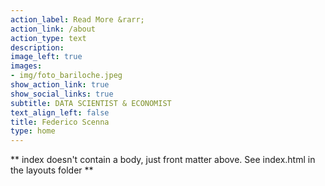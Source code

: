```yaml
---
action_label: Read More &rarr;
action_link: /about
action_type: text
description: 
image_left: true
images:
- img/foto_bariloche.jpeg
show_action_link: true
show_social_links: true
subtitle: DATA SCIENTIST & ECONOMIST
text_align_left: false
title: Federico Scenna
type: home
---
```


** index doesn't contain a body, just front matter above.
See index.html in the layouts folder **
